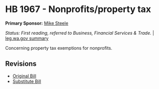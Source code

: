 # HB 1967 - Nonprofits/property tax
**Primary Sponsor:** [Mike Steele](/person/leg/mike.steele.md)

*Status: First reading, referred to Business, Financial Services & Trade.* | [leg.wa.gov summary](https://app.leg.wa.gov/billsummary?BillNumber=1967&Year=2021)

Concerning property tax exemptions for nonprofits.

## Revisions
* [Original Bill](1/)
* [Substitute Bill](S/)
